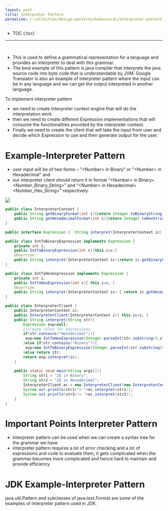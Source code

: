 ```yaml
---
layout: post
title: Interpreter Pattern
permalink: /:collection/design-patterns/behavioral/interpreter-pattern
---
```


- TOC
{:toc}

<hr><br>

-	This is used to define a grammatical representation for a language and provides an interpreter to deal with this grammar.
-	The best example of this pattern is java compiler that interprets the java source code into byte code that is understandable by JVM. Google Translator is also an example of interpreter pattern where the input can be in any language and we can get the output interpreted in another language.

To implement interpreter pattern
- we need to create Interpreter context engine that will do the interpretation work 
- then we need to create different Expression implementations that will consume the functionalities provided by the interpreter context.
- Finally we need to create the client that will take the input from user and decide which Expression to use and then generate output for the user.

# Example-Interpreter Pattern
- user input will be of two forms – “\<Number> in Binary” or “\<Number> in Hexadecimal” and
- our interpreter client should return it in format “\<Number> in Binary= \<Number_Binary_String>” and “\<Number> in Hexadecimal= \<Number_Hex_String>” respectively.

![]({{site.cdn}}/design-patterns/behavioral-interpreter.png)

```java
public class InterpreterContext { 
    public String getBinaryFormat(int i){return Integer.toBinaryString(i);}     
    public String getHexadecimalFormat(int i){return Integer.toHexString(i);}
}
```
```java
public interface Expression {  String interpret(InterpreterContext ic);}
```
```java
public class IntToBinaryExpression implements Expression { 
    private int i;     
    public IntToBinaryExpression(int c){this.i=c;}
    @Override
    public String interpret(InterpreterContext ic){return ic.getBinaryFormat(this.i);} 
}
```
```java
public class IntToHexExpression implements Expression { 
    private int i;     
    public IntToHexExpression(int c){ this.i=c; }     
    @Override
    public String interpret(InterpreterContext ic) { return ic.getHexadecimalFormat(i); } 
}
```

```java
public class InterpreterClient { 
    public InterpreterContext ic;     
    public InterpreterClient(InterpreterContext i){ this.ic=i; }     
    public String interpret(String str){
        Expression exp=null;
        //create rules for expressions
        if(str.contains("Hexadecimal")){
         exp=new IntToHexExpression(Integer.parseInt(str.substring(0,str.indexOf(" "))));
        }else if(str.contains("Binary")){
         exp=new IntToBinaryExpression(Integer.parseInt(str.substring(0,str.indexOf(" "))));
        }else return str;         
        return exp.interpret(ic);
    }
     
    public static void main(String args[]){
        String str1 = "28 in Binary";
        String str2 = "28 in Hexadecimal";         
        InterpreterClient ec = new InterpreterClient(new InterpreterContext());
        System.out.println(str1+"= "+ec.interpret(str1));
        System.out.println(str2+"= "+ec.interpret(str2)); 
    }
}
```

# Important Points Interpreter Pattern
-	Interpreter pattern can be used when we can create a syntax tree for the grammar we have.
-	Interpreter pattern requires a lot of error checking and a lot of expressions and code to evaluate them, it gets complicated when the grammar becomes more complicated and hence hard to maintain and provide efficiency.

# JDK Example-Interpreter Pattern
java.util.Pattern and subclasses of java.text.Format are some of the examples of interpreter pattern used in JDK.
